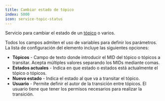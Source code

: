 ```yaml
---
title: Cambiar estado de tópico
index: 5000
icon: service-topic-status
---
```


Servicio para cambiar el estado de un [tópico](concepts/topic) o varios.

Todos los campos admiten el uso de variables para definir los parámetros.
La lista de configuración del elemento incluye las siguientes opciones:

- **Tópicos** - Campo de texto donde introducir el MID del tópico o tópicos a transitar. Acepta múltiples valores separando los MIDs mediante comas.
- **Estados actuales** - Indica en que estado o estados está actualmente el tópico o tópicos.
- **Nuevo estado** - Indica el estado al que va a transitar el tópico.
- **Usuario** - Permite definir el autor de la transición entre tópicos. El usuario tiene que tener los permisos necesarios para realizar la transición.
